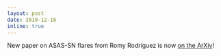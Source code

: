 ```yaml
---
layout: post
date: 2019-12-16
inline: true
---
```


New paper on ASAS-SN flares from Romy Rodr&iacute;guez is now <a href='https://arxiv.org/abs/1912.05549'>on the ArXiv</a>!